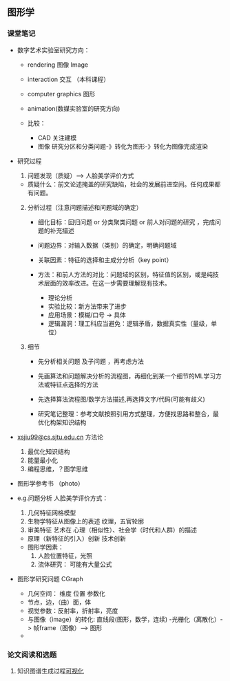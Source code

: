 ## 图形学

### 课堂笔记

+ 数字艺术实验室研究方向：
  - rendering 图像 Image
  - interaction 交互 （本科课程）
  - computer graphics 图形
  - animation(数媒实验室的研究方向)

  - 比较：
    * CAD 关注建模
  	* 图像 研究分区和分类问题-》转化为图形-》转化为图像完成渲染

+ 研究过程
  1. 问题发现（质疑）--> 人脸美学评价方式
    * 质疑什么：前文论述掩盖的研究缺陷，社会的发展前进空间。任何成果都有问题。

  2. 分析过程（注意问题描述和问题域的确定）
      + 细化目标：回归问题 or 分类聚类问题 or 前人对问题的研究 ，完成问题的补充描述
      + 问题边界：对输入数据（类别）的确定，明确问题域
      + 关联因素：特征的选择和主成分分析（key point）
      + 方法：和前人方法的对比：问题域的区别，特征值的区别，或是纯技术层面的效率改进。在这一步需要理解现有技术。

        * 理论分析
        * 实验比较：新方法带来了进步
        * 应用场景：模糊/口号 -> 具体
        * 逻辑漏洞：理工科应当避免：逻辑矛盾，数据真实性（量级，单位）

  3. 细节
      * 先分析相关问题 及子问题 ，再考虑方法

      * 先画算法和问题解决分析的流程图，再细化到某一个细节的ML学习方法或特征点选择的方法

      * 先选择算法流程图/数学方法描述,再选择文字/代码(可能有歧义)

      * 研究笔记整理：参考文献按照引用方式整理，方便找思路和整合，最优化构架知识结构

 + xsjiu99@cs.sjtu.edu.cn 方法论
   1. 最优化知识结构
   2. 能量最小化
   3. 编程思维，？图学思维

+ 图形学参考书 （photo）

+ e.g.问题分析 人脸美学评价方式：
  1. 几何特征网格模型
  2. 生物学特征从图像上的表述 纹理，五官轮廓
  3. 审美特征 艺术在 心理（相似性）、社会学（时代和人群）的描述

  + 原理（新特征的引入）创新 技术创新
  + 图形学因素：
    1. 人脸位置特征，光照
    2. 流体研究： 可能有大量公式

+ 图形学研究问题 CGraph 
  
  - 几何空间： 维度 位置 参数化
  - 节点，边，（曲）面，体
  - 视觉参数：反射率，折射率，亮度
  - 与图像（image）的转化: 直线段(图形，数学，连续) -光栅化（离散化）-> 帧frame（图像）--> 图形
  - 

### 论文阅读和选题

1. 知识图谱生成过程[可视化](https://medium.com/@sderymail/challenges-of-knowledge-graph-part-1-d9ffe9e35214)
